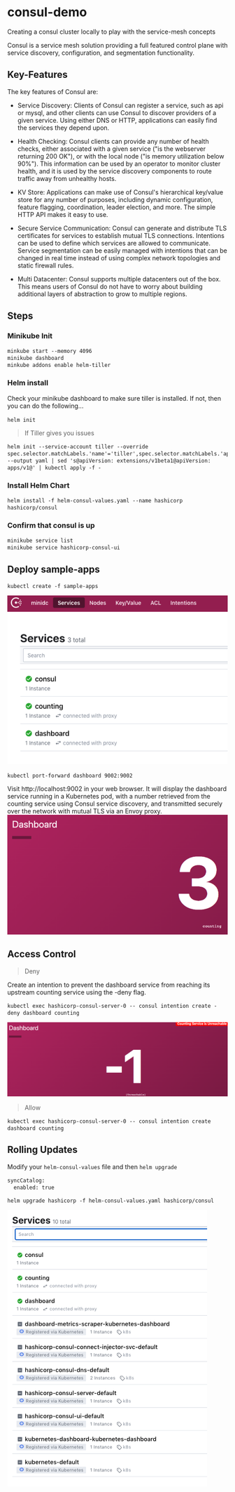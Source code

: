 # consul-demo
Creating a consul cluster locally to play with the service-mesh concepts

Consul is a service mesh solution providing a full featured control plane with service discovery, configuration, and segmentation functionality.

## Key-Features
The key features of Consul are:

- Service Discovery: Clients of Consul can register a service, such as api or mysql, and other clients can use Consul to discover providers of a given service. Using either DNS or HTTP, applications can easily find the services they depend upon.

- Health Checking: Consul clients can provide any number of health checks, either associated with a given service ("is the webserver returning 200 OK"), or with the local node ("is memory utilization below 90%"). This information can be used by an operator to monitor cluster health, and it is used by the service discovery components to route traffic away from unhealthy hosts.

- KV Store: Applications can make use of Consul's hierarchical key/value store for any number of purposes, including dynamic configuration, feature flagging, coordination, leader election, and more. The simple HTTP API makes it easy to use.

- Secure Service Communication: Consul can generate and distribute TLS certificates for services to establish mutual TLS connections. Intentions can be used to define which services are allowed to communicate. Service segmentation can be easily managed with intentions that can be changed in real time instead of using complex network topologies and static firewall rules.

- Multi Datacenter: Consul supports multiple datacenters out of the box. This means users of Consul do not have to worry about building additional layers of abstraction to grow to multiple regions.


## Steps

### Minikube Init
```
minkube start --memory 4096
minikube dashboard
minkube addons enable helm-tiller

```

### Helm install
Check your minikube dashboard to make sure tiller is installed. If not, then you can do the following...

`helm init`
> If Tiller gives you issues

```
helm init --service-account tiller --override spec.selector.matchLabels.'name'='tiller',spec.selector.matchLabels.'app'='helm' --output yaml | sed 's@apiVersion: extensions/v1beta1@apiVersion: apps/v1@' | kubectl apply -f -
```

### Install Helm Chart
```
helm install -f helm-consul-values.yaml --name hashicorp hashicorp/consul
```

### Confirm that consul is up
```
minikube service list
minikube service hashicorp-consul-ui
```

## Deploy sample-apps
```
kubectl create -f sample-apps
```
![Services](assets/services.png)


```
kubectl port-forward dashboard 9002:9002
```
Visit http://localhost:9002 in your web browser. It will display the dashboard service running in a Kubernetes pod, with a number retrieved from the counting service using Consul service discovery, and transmitted securely over the network with mutual TLS via an Envoy proxy.
![Dashboard](assets/localhost-9002.png)


## Access Control

> Deny

Create an intention to prevent the dashboard service from reaching its upstream counting service using the -deny flag.

```
kubectl exec hashicorp-consul-server-0 -- consul intention create -deny dashboard counting
```
![Deny](assets/deny.png)

> Allow
```
kubectl exec hashicorp-consul-server-0 -- consul intention create dashboard counting
```

## Rolling Updates
Modify your `helm-consul-values` file and then `helm upgrade`

```
syncCatalog:
  enabled: true
```

```
helm upgrade hashicorp -f helm-consul-values.yaml hashicorp/consul
```

![sync-enabled](assets/sync-upgrade.png)

